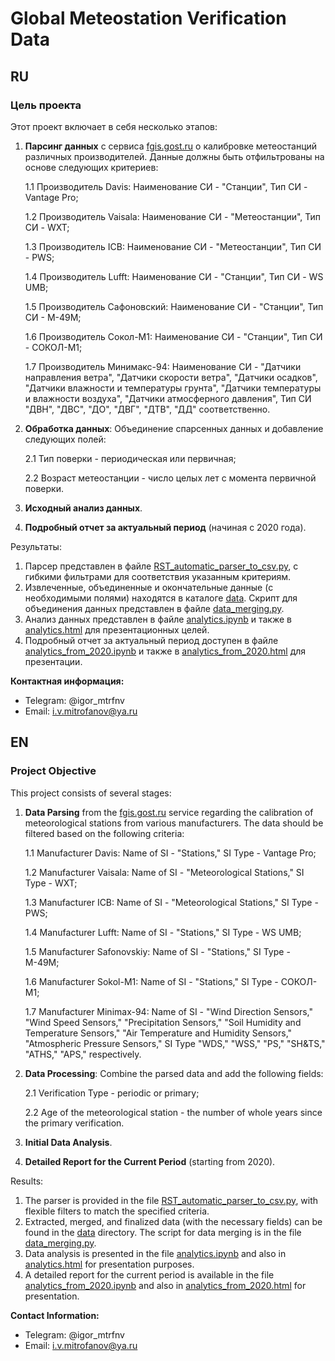 # Global Meteostation Verification Data

## RU

### Цель проекта

Этот проект включает в себя несколько этапов:

1. **Парсинг данных** с сервиса [fgis.gost.ru](https://fgis.gost.ru/fundmetrology/cm/results) о калибровке метеостанций различных производителей. Данные должны быть отфильтрованы на основе следующих критериев:
   
   1.1 Производитель Davis: Наименование СИ - "Станции", Тип СИ - Vantage Pro;
   
   1.2 Производитель Vaisala: Наименование СИ - "Метеостанции", Тип СИ - WXT;
   
   1.3 Производитель ICB: Наименование СИ - "Метеостанции", Тип СИ - PWS;
   
   1.4 Производитель Lufft: Наименование СИ - "Станции", Тип СИ - WS UMB;
   
   1.5 Производитель Сафоновский: Наименование СИ - "Станции", Тип СИ - М-49М;
   
   1.6 Производитель Сокол-М1: Наименование СИ - "Станции", Тип СИ - СОКОЛ-М1;

   1.7 Производитель Минимакс-94: Наименование СИ - "Датчики направления ветра", "Датчики скорости ветра", "Датчики осадков", "Датчики влажности и температуры грунта", "Датчики температуры и влажности воздуха", "Датчики атмосферного давления", Тип СИ "ДВН", "ДВС", "ДО", "ДВГ", "ДТВ", "ДД" соответственно.

3. **Обработка данных**: Объединение спарсенных данных и добавление следующих полей:
   
   2.1 Тип поверки - периодическая или первичная;
   
   2.2 Возраст метеостанции - число целых лет с момента первичной поверки.

4. **Исходный анализ данных**.

5. **Подробный отчет за актуальный период** (начиная с 2020 года).

Результаты:
1. Парсер представлен в файле [RST_automatic_parser_to_csv.py](https://github.com/IgorMitrofanov/global-meteostation-data-parser/blob/main/RST_automatic_parser_to_csv.py), с гибкими фильтрами для соответствия указанным критериям.
2. Извлеченные, объединенные и окончательные данные (с необходимыми полями) находятся в каталоге [data](https://github.com/IgorMitrofanov/global-meteostation-data-parser/tree/main/data). Скрипт для объединения данных представлен в файле [data_merging.py](https://github.com/IgorMitrofanov/global-meteostation-data-parser/blob/main/data_merging.py).
3. Анализ данных представлен в файле [analytics.ipynb](https://github.com/IgorMitrofanov/global-meteostation-data-parser/blob/main/analytics.ipynb) и также в [analytics.html](https://github.com/IgorMitrofanov/global-meteostation-data-parser/blob/main/analytics.html) для презентационных целей.
4. Подробный отчет за актуальный период доступен в файле [analytics_from_2020.ipynb](https://github.com/IgorMitrofanov/global-meteostation-data-parser/blob/main/analytics_from_2020.ipynb) и также в [analytics_from_2020.html](https://github.com/IgorMitrofanov/global-meteostation-data-parser/blob/main/analytics_from_2020.html) для презентации.

**Контактная информация:**
- Telegram: @igor_mtrfnv
- Email: i.v.mitrofanov@ya.ru

## EN

### Project Objective

This project consists of several stages:

1. **Data Parsing** from the [fgis.gost.ru](https://fgis.gost.ru/fundmetrology/cm/results) service regarding the calibration of meteorological stations from various manufacturers. The data should be filtered based on the following criteria:

   1.1 Manufacturer Davis: Name of SI - "Stations," SI Type - Vantage Pro;

   1.2 Manufacturer Vaisala: Name of SI - "Meteorological Stations," SI Type - WXT;

   1.3 Manufacturer ICB: Name of SI - "Meteorological Stations," SI Type - PWS;

   1.4 Manufacturer Lufft: Name of SI - "Stations," SI Type - WS UMB;

   1.5 Manufacturer Safonovskiy: Name of SI - "Stations," SI Type - М-49М;

   1.6 Manufacturer Sokol-M1: Name of SI - "Stations," SI Type - СОКОЛ-М1;

   1.7 Manufacturer Minimax-94: Name of SI - "Wind Direction Sensors," "Wind Speed Sensors," "Precipitation Sensors," "Soil Humidity and Temperature Sensors," "Air Temperature and Humidity Sensors," "Atmospheric Pressure Sensors," SI Type "WDS," "WSS," "PS," "SH&TS," "ATHS," "APS," respectively.

3. **Data Processing**: Combine the parsed data and add the following fields:

   2.1 Verification Type - periodic or primary;

   2.2 Age of the meteorological station - the number of whole years since the primary verification.

4. **Initial Data Analysis**.

5. **Detailed Report for the Current Period** (starting from 2020).

Results:
1. The parser is provided in the file [RST_automatic_parser_to_csv.py](https://github.com/IgorMitrofanov/global-meteostation-data-parser/blob/main/RST_automatic_parser_to_csv.py), with flexible filters to match the specified criteria.
2. Extracted, merged, and finalized data (with the necessary fields) can be found in the [data](https://github.com/IgorMitrofanov/global-meteostation-data-parser/tree/main/data) directory. The script for data merging is in the file [data_merging.py](https://github.com/IgorMitrofanov/global-meteostation-data-parser/blob/main/data_merging.py).
3. Data analysis is presented in the file [analytics.ipynb](https://github.com/IgorMitrofanov/global-meteostation-data-parser/blob/main/analytics.ipynb) and also in [analytics.html](https://github.com/IgorMitrofanov/global-meteostation-data-parser/blob/main/analytics.html) for presentation purposes.
4. A detailed report for the current period is available in the file [analytics_from_2020.ipynb](https://github.com/IgorMitrofanov/global-meteostation-data-parser/blob/main/analytics_from_2020.ipynb) and also in [analytics_from_2020.html](https://github.com/IgorMitrofanov/global-meteostation-data-parser/blob/main/analytics_from_2020.html) for presentation.

**Contact Information:**
- Telegram: @igor_mtrfnv
- Email: i.v.mitrofanov@ya.ru


